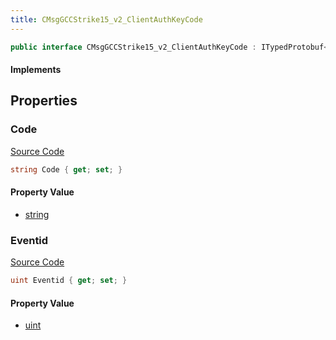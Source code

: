 ```yaml
---
title: CMsgGCCStrike15_v2_ClientAuthKeyCode
---
```


```csharp
public interface CMsgGCCStrike15_v2_ClientAuthKeyCode : ITypedProtobuf<CMsgGCCStrike15_v2_ClientAuthKeyCode>, INativeHandle
```

#### Implements

## Properties

### Code

[Source Code](https://github.com/swiftly-solution/swiftlys2/blob/beta/managed/src/SwiftlyS2.Generated/Protobufs/Interfaces/CMsgGCCStrike15_v2_ClientAuthKeyCode.cs#L16)

```csharp
string Code { get; set; }
```

#### Property Value

- [string](https://learn.microsoft.com/dotnet/api/system.string)

### Eventid

[Source Code](https://github.com/swiftly-solution/swiftlys2/blob/beta/managed/src/SwiftlyS2.Generated/Protobufs/Interfaces/CMsgGCCStrike15_v2_ClientAuthKeyCode.cs#L13)

```csharp
uint Eventid { get; set; }
```

#### Property Value

- [uint](https://learn.microsoft.com/dotnet/api/system.uint32)

